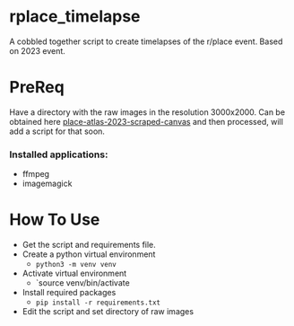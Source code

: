 # rplace_timelapse
A cobbled together script to create timelapses of the r/place event. Based on 2023 event.

# PreReq
Have a directory with the raw images in the resolution 3000x2000. Can be obtained here [place-atlas-2023-scraped-canvas](https://archive.org/details/place-atlas-2023-scraped-canvas) and then processed, will add a script for that soon.

### Installed applications:
- ffmpeg
- imagemagick


# How To Use

- Get the script and requirements file.
- Create a python virtual environment
    - `python3 -m venv venv`
- Activate virtual environment
    - `source venv/bin/activate
- Install required packages
    - `pip install -r requirements.txt`
- Edit the script and set directory of raw images

